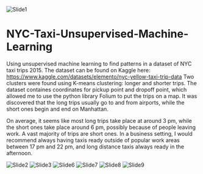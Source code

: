 
![Slide1](https://github.com/shimbarashamba/NYC-Taxi-Unsupervised-Machine-Learning/assets/73606183/e7bd0747-45e6-42c0-9aed-0c17217ce833)

# NYC-Taxi-Unsupervised-Machine-Learning
 Using unsupervised machine learning to find patterns in a dataset of NYC taxi trips 2015. The dataset can be found on Kaggle here: https://www.kaggle.com/datasets/elemento/nyc-yellow-taxi-trip-data
 Two clusters were found using K-means clustering: longer and shorter trips. The dataset containes coordinates for pickup point and dropoff point, which allowed me to use the python library Folium to put the trips on a map. It was discovered that the long trips usually go to and from airports, while the short ones begin and end on Manhattan. 
 
 On average, it seems like most long trips take place at around 3 pm, while the short ones take place around 6 pm, possibly because of people leaving work. A vast majority of trips are short ones. In a business setting, I would recommend always having taxis ready outside of popular work areas between 17 pm and 22 pm, and long distance taxis always ready in the afternoon.

![Slide2](https://github.com/shimbarashamba/NYC-Taxi-Unsupervised-Machine-Learning/assets/73606183/70be42df-8bc7-4da2-8b87-a94eacd8a2a8)
![Slide3](https://github.com/shimbarashamba/NYC-Taxi-Unsupervised-Machine-Learning/assets/73606183/2ba337e5-83b7-43d8-9f91-9be726cb86ef)
![Slide6](https://github.com/shimbarashamba/NYC-Taxi-Unsupervised-Machine-Learning/assets/73606183/be0696e7-8361-483e-a1c1-06f49d366a63)
![Slide7](https://github.com/shimbarashamba/NYC-Taxi-Unsupervised-Machine-Learning/assets/73606183/6bca0db2-d205-4326-919c-cec0f3c26fc7)
![Slide8](https://github.com/shimbarashamba/NYC-Taxi-Unsupervised-Machine-Learning/assets/73606183/08240043-1e3b-48e4-9849-a60df30bbb64)
![Slide9](https://github.com/shimbarashamba/NYC-Taxi-Unsupervised-Machine-Learning/assets/73606183/91b16edd-2a5c-47a5-9dee-8bd043a48165)
